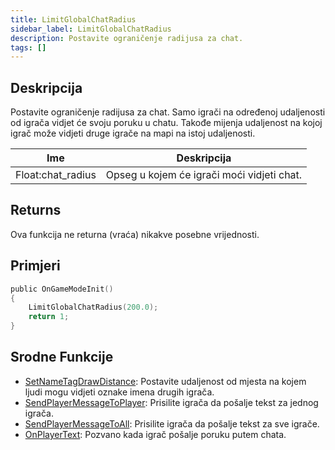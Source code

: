 ```yaml
---
title: LimitGlobalChatRadius
sidebar_label: LimitGlobalChatRadius
description: Postavite ograničenje radijusa za chat.
tags: []
---
```


## Deskripcija

Postavite ograničenje radijusa za chat. Samo igrači na određenoj udaljenosti od igrača vidjet će svoju poruku u chatu. Takođe mijenja udaljenost na kojoj igrač može vidjeti druge igrače na mapi na istoj udaljenosti.

| Ime               | Deskripcija                                |
| ----------------- | ------------------------------------------ |
| Float:chat_radius | Opseg u kojem će igrači moći vidjeti chat. |

## Returns

Ova funkcija ne returna (vraća) nikakve posebne vrijednosti.

## Primjeri

```c
public OnGameModeInit()
{
    LimitGlobalChatRadius(200.0);
    return 1;
}
```

## Srodne Funkcije

- [SetNameTagDrawDistance](SetNameTagDrawDistance): Postavite udaljenost od mjesta na kojem ljudi mogu vidjeti oznake imena drugih igrača.
- [SendPlayerMessageToPlayer](SendPlayerMessageToPlayer): Prisilite igrača da pošalje tekst za jednog igrača.
- [SendPlayerMessageToAll](SendPlayerMessageToAll): Prisilite igrača da pošalje tekst za sve igrače.
- [OnPlayerText](../callbacks/OnPlayerText): Pozvano kada igrač pošalje poruku putem chata.
